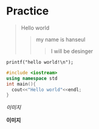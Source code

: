 # Practice

> Hello world
>> my name is hanseul
>>> I will be desinger

`printf("hello world!\n");`

```c++
#include <iostream>
using namespace std
int main(){
  cout<<"Hello world"<<endl;
}
```
*이미지*

**이미지**
